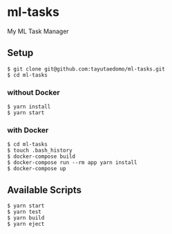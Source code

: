 # ml-tasks

My ML Task Manager

## Setup

```
$ git clone git@github.com:tayutaedomo/ml-tasks.git
$ cd ml-tasks
```

### without Docker

```
$ yarn install
$ yarn start
```

### with Docker

```
$ cd ml-tasks
$ touch .bash_history
$ docker-compose build
$ docker-compose run --rm app yarn install
$ docker-compose up
```

## Available Scripts

```
$ yarn start
$ yarn test
$ yarn build
$ yarn eject
```
